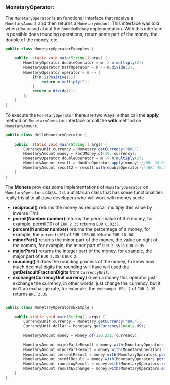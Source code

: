 ### MonetaryOperator: 


The `MonetaryOperator` is an functional interface that receive a `MonetaryAmount` and then returns a `MonetaryAmount`. This interface was told when discussed about the `RoundedMoney` implementation. With this interface is possible does rounding operations, return some part of the money, the double of the money, etc.

```java
public class MonetaryOperatorExamples {

    public  static void main(String[] args) {
        MonetaryOperator doubleOperator = m -> m.multiply(2);
        MonetaryOperator halfOperator = m -> m.divide(2);
        MonetaryOperator operator = m -> {
            if(m.isPositive()){
                return m.multiply(2);
            }
            return m.divide(2);
        };
    }
}
```

To execute the `MonetaryOperator` there are two ways, either call the **apply** method on `MonetaryOperator` interface or call the **with** method on `MonetaryAmount`.


```java
public class HelloMonetaryOperator {

    public  static void main(String[] args) {
        CurrencyUnit currency = Monetary.getCurrency("BRL");
        MonetaryAmount money = FastMoney.of(10, currency);
        MonetaryOperator doubleOperator = m -> m.multiply(2);
        MonetaryAmount result = doubleOperator.apply(money);//BRL 20.00000
        MonetaryAmount result2 = result.with(doubleOperator);//BRL 40.00000
    }
}
```


The **Moneta** provides some implementations of `MonetaryOperator` on `MonetaryOperators` class. It is a utilitarian class that has some functionalities really trivial to all Java developers who will work with money such:


* **reciprocal()** returns the money as reciprocal, multiply this value by inverse (1/n).
* **permil(Number number)** returns the permil value of the money, for example, permil(10) of `EUR 2.35` returns `EUR 0.0235`.
* **percent(Number number)** returns the percentage of a money, for example, the `percent(10)` of `EUR 200.00` returns `EUR 20.00`.
* **minorPart()** returns the minor part of the money, the value on right of the comma, for example, the minor part of `EUR 2.35` is `EUR 0.35`.
* **majorPart()** returns the integer part of the money, for example, the major part of `EUR 2.35` is `EUR 2`.
* **rounding()** it does the rounding process of the money, to know how much decimal digits the rounding will have will used the **getDefacultFractionDigits** from `CurrencyUnit`.
* **exchange(CurrencyUnit currency)** Given a money this operator just exchange the currency, in other words, just change the currency, but it isn't an exchange rate, for example, the `exchange('BRL')` of `EUR 2.35` returns `BRL 2.35`.

```java

public class MonetaryOperatorsExample {

    public static void main(String[] args) {
        CurrencyUnit currency = Monetary.getCurrency("BRL");
        CurrencyUnit dollar = Monetary.getCurrency(Locale.US);
        
        MonetaryAmount money = Money.of(120.231, currency);
        
        MonetaryAmount majorParteResult = money.with(MonetaryOperators.majorPart());//BRL 120
        MonetaryAmount minorPartResult = money.with(MonetaryOperators.minorPart());//BRL 0.231
        MonetaryAmount percentResult = money.with(MonetaryOperators.percent(20));//BRL 24.0462
        MonetaryAmount permilResult = money.with(MonetaryOperators.permil(100));//BRL 12.0231
        MonetaryAmount roundingResult = money.with(MonetaryOperators.rounding());//BRL 120.23
        MonetaryAmount resultExchange = money.with(MonetaryOperators.exchange(dollar));//USD 120.231
    }
}
```